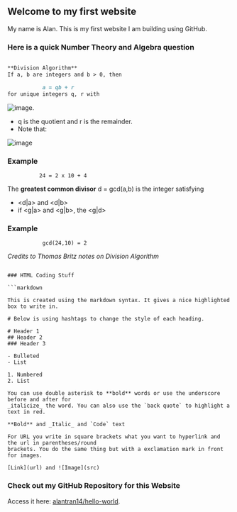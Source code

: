 ## Welcome to my first website

My name is Alan. This is my first website I am building using GitHub.

### Here is a quick Number Theory and Algebra question


```markdown

**Division Algorithm**
If a, b are integers and b > 0, then 

           a = qb + r
for unique integers q, r with 
```
![image](https://user-images.githubusercontent.com/61341916/125445536-7f518e53-4142-4dff-9e0a-8b5200886444.gif).

- q is the quotient and r is the remainder.
- Note that:

![image](https://user-images.githubusercontent.com/61341916/125444737-97961987-de3a-4a9e-a01b-fc4e1a0a6fcb.gif)

### Example

              24 = 2 x 10 + 4
          
The **greatest common divisor** d = gcd(a,b) is the integer satisfying
- <d|a> and <d|b>           
- if <g|a> and <g|b>, the <g|d>

### Example

               gcd(24,10) = 2
               
_Credits to Thomas Britz notes on Division Algorithm_
```                

### HTML Coding Stuff

```markdown

This is created using the markdown syntax. It gives a nice highlighted box to write in.

# Below is using hashtags to change the style of each heading.

# Header 1
## Header 2
### Header 3

- Bulleted
- List

1. Numbered
2. List

You can use double asterisk to **bold** words or use the underscore before and after for 
_italicize_ the word. You can also use the `back quote` to highlight a text in red.

**Bold** and _Italic_ and `Code` text

For URL you write in square brackets what you want to hyperlink and the url in parentheses/round 
brackets. You do the same thing but with a exclamation mark in front for images.

[Link](url) and ![Image](src)
```

### Check out my GitHub Repository for this Website

Access it here: [alantran14/hello-world](https://github.com/alantran14/hello-world).
